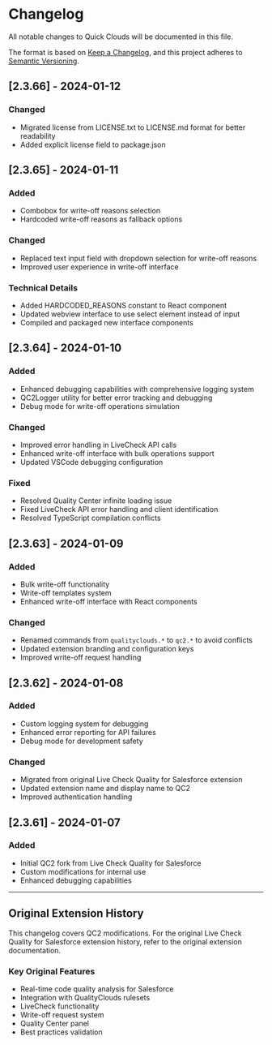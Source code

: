 # Changelog

All notable changes to Quick Clouds will be documented in this file.

The format is based on [Keep a Changelog](https://keepachangelog.com/en/1.0.0/),
and this project adheres to [Semantic Versioning](https://semver.org/spec/v2.0.0.html).

## [2.3.66] - 2024-01-12

### Changed
- Migrated license from LICENSE.txt to LICENSE.md format for better readability
- Added explicit license field to package.json

## [2.3.65] - 2024-01-11

### Added
- Combobox for write-off reasons selection
- Hardcoded write-off reasons as fallback options

### Changed
- Replaced text input field with dropdown selection for write-off reasons
- Improved user experience in write-off interface

### Technical Details
- Added HARDCODED_REASONS constant to React component
- Updated webview interface to use select element instead of input
- Compiled and packaged new interface components

## [2.3.64] - 2024-01-10

### Added
- Enhanced debugging capabilities with comprehensive logging system
- QC2Logger utility for better error tracking and debugging
- Debug mode for write-off operations simulation

### Changed
- Improved error handling in LiveCheck API calls
- Enhanced write-off interface with bulk operations support
- Updated VSCode debugging configuration

### Fixed
- Resolved Quality Center infinite loading issue
- Fixed LiveCheck API error handling and client identification
- Resolved TypeScript compilation conflicts

## [2.3.63] - 2024-01-09

### Added
- Bulk write-off functionality
- Write-off templates system
- Enhanced write-off interface with React components

### Changed
- Renamed commands from `qualityclouds.*` to `qc2.*` to avoid conflicts
- Updated extension branding and configuration keys
- Improved write-off request handling

## [2.3.62] - 2024-01-08

### Added
- Custom logging system for debugging
- Enhanced error reporting for API failures
- Debug mode for development safety

### Changed
- Migrated from original Live Check Quality for Salesforce extension
- Updated extension name and display name to QC2
- Improved authentication handling

## [2.3.61] - 2024-01-07

### Added
- Initial QC2 fork from Live Check Quality for Salesforce
- Custom modifications for internal use
- Enhanced debugging capabilities

---

## Original Extension History

This changelog covers QC2 modifications. For the original Live Check Quality for Salesforce extension history, refer to the original extension documentation.

### Key Original Features
- Real-time code quality analysis for Salesforce
- Integration with QualityClouds rulesets
- LiveCheck functionality
- Write-off request system
- Quality Center panel
- Best practices validation
